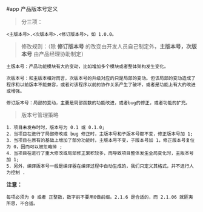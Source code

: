 #app 产品版本号定义

>分三项：

`<主版本号>.<次版本号>.<修订版本号>，如 1.0.0。`

>修改规则：（除 **修订版本号** 的改变由开发人员自己制定外，**主版本号，次版本号** 由产品经理协助制定）

    主版本号：产品功能模块有大的变动，比如增加多个模块或者整体架构发生变化。

    次版本号：和主版本相对而言，次版本号的升级对应的只是局部的变动。但该局部的变动造成了程序和以前版本不能兼容，或者对该程序以前的协作关系产生了破坏，或者是功能上有大的改进或增强。

    修订版本号：局部的变动，主要是局部函数的功能改进，或者bug的修正，或者功能的扩充。
    
>版本号管理策略

    1．项目未发布时时，版本号为 0.1 或 0.1.0;
    2．当项目在进行了局部修改或 bug 修正时，主版本号和子版本号都不变，修正版本号加 1;
    3．当项目在原有的基础上增加了部分功能时，主版本号不变，子版本号加 1，修正版本号复位为 0，因而可以被忽略掉 ;
    4．当项目在进行了重大修改或局部修正累积较多，而导致项目整体发生全局变化时，主版本号加 1;
    5．另外，编译版本号一般是编译器在编译过程中自动生成的，我们只定义其格式，并不进行人为控制 .

**注意：**

    每项必须为 0 或者 正整数，数字前不要用0做前缀。2.1.6 是合适的，而 2.1.06 就匪夷所思，不合适。
